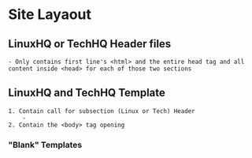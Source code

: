 # Site Layaout
## LinuxHQ or TechHQ Header files 
    - Only contains first line's <html> and the entire head tag and all content inside <head> for each of those two sections 

## LinuxHQ and TechHQ Template 
    1. Contain call for subsection (Linux or Tech) Header 
        - 
    2. Contain the <body> tag opening 

### "Blank" Templates 